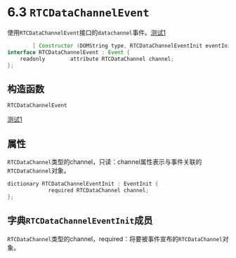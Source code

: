 # 6.3 `RTCDataChannelEvent`

使用`RTCDataChannelEvent`接口的`datachannel`事件。[测试1](https://github.com/web-platform-tests/wpt/blob/master/webrtc/RTCPeerConnection-ondatachannel.html)

```java
        [ Constructor (DOMString type, RTCDataChannelEventInit eventInitDict), Exposed=Window]
interface RTCDataChannelEvent : Event {
    readonly        attribute RTCDataChannel channel;
};
```

## 构造函数

`RTCDataChannelEvent`

[测试1](https://github.com/web-platform-tests/wpt/blob/master/webrtc/RTCDataChannelEvent-constructor.html)

## 属性

`RTCDataChannel`类型的channel，只读：channel属性表示与事件关联的`RTCDataChannel`对象。

```java
dictionary RTCDataChannelEventInit : EventInit {
             required RTCDataChannel channel;
};
```

## 字典`RTCDataChannelEventInit`成员

`RTCDataChannel`类型的channel，required：将要被事件宣布的`RTCDataChannel`对象。
